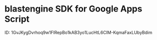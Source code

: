 # blastengine SDK for Google Apps Script

 ID: 1GvJKygDvrhoq9w1FIRepBo1kAB3yo1LucHtL6CIM-KqmaFaxLUbyBdim
